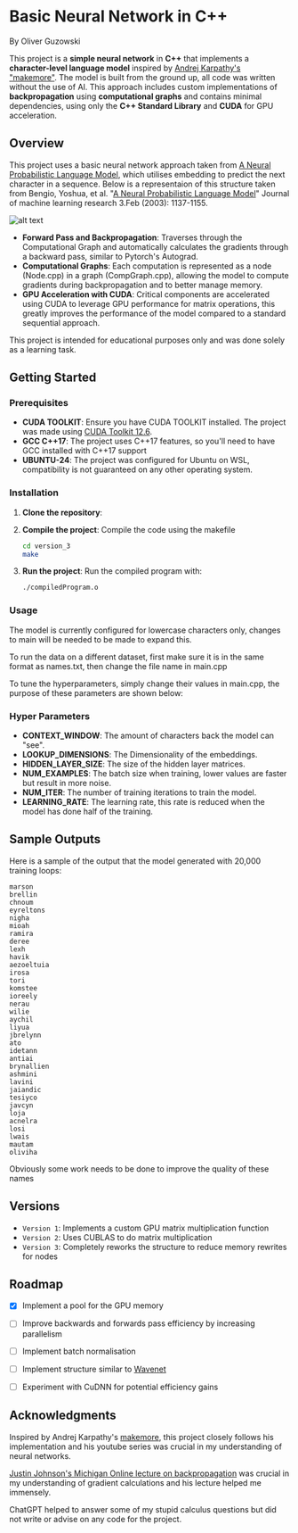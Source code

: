 # Basic Neural Network in C++
By Oliver Guzowski


This project is a **simple neural network** in **C++** that implements a **character-level language model** inspired by [Andrej Karpathy's "makemore"](https://github.com/karpathy/makemore). The model is built from the ground up, all code was written without the use of AI. This approach includes custom implementations of **backpropagation** using **computational graphs** and contains minimal dependencies, using only the **C++ Standard Library** and **CUDA** for GPU acceleration.


## Overview


This project uses a basic neural network approach taken from [A Neural Probabilistic Language Model](https://www.jmlr.org/papers/volume3/bengio03a/bengio03a.pdf), which utilises embedding to predict the next character in a sequence.
Below is a representaion of this structure taken from Bengio, Yoshua, et al. "[A Neural Probabilistic Language Model](https://www.jmlr.org/papers/volume3/bengio03a/bengio03a.pdf)" Journal of machine learning research 3.Feb (2003): 1137-1155.

![alt text](https://production-media.paperswithcode.com/methods/Screen_Shot_2020-05-26_at_2.17.37_PM.png "Neural Net Structure")

- **Forward Pass and Backpropagation**: Traverses through the Computational Graph and automatically calculates the gradients through a backward pass, similar to Pytorch's Autograd.
- **Computational Graphs**: Each computation is represented as a node (Node.cpp) in a graph (CompGraph.cpp), allowing the model to compute gradients during backpropagation and to better manage memory.
- **GPU Acceleration with CUDA**: Critical components are accelerated using CUDA to leverage GPU performance for matrix operations, this greatly improves the performance of the model compared to a standard sequential approach.


This project is intended for educational purposes only and was done solely as a learning task.

## Getting Started


### Prerequisites


- **CUDA TOOLKIT**: Ensure you have CUDA TOOLKIT installed. The project was made using [CUDA Toolkit 12.6](https://developer.nvidia.com/cuda-downloads?target_os=Linux).
- **GCC C++17**: The project uses C++17 features, so you'll need to have GCC installed with C++17 support
- **UBUNTU-24**: The project was configured for Ubuntu on WSL, compatibility is not guaranteed on any other operating system.


### Installation


1. **Clone the repository**:


2. **Compile the project**:
   Compile the code using the makefile
   ```bash
   cd version_3
   make
   ```


3. **Run the project**:
   Run the compiled program with:
   ```bash
   ./compiledProgram.o
   ```


### Usage


The model is currently configured for lowercase characters only, changes to main will be needed to be made to expand this.


To run the data on a different dataset, first make sure it is in the same format as names.txt, then change the file name in main.cpp


To tune the hyperparameters, simply change their values in main.cpp, the purpose of these parameters are shown below:


### Hyper Parameters
- **CONTEXT_WINDOW**: The amount of characters back the model can "see".
- **LOOKUP_DIMENSIONS**: The Dimensionality of the embeddings.
- **HIDDEN_LAYER_SIZE**: The size of the hidden layer matrices.
- **NUM_EXAMPLES**: The batch size when training, lower values are faster but result in more noise.
- **NUM_ITER**: The number of training iterations to train the model.
- **LEARNING_RATE**: The learning rate, this rate is reduced when the model has done half of the training.

## Sample Outputs

Here is a sample of the output that the model generated with 20,000 training loops:
```
marson
brellin
chnoum
eyreltons
nigha
mioah
ramira
deree
lexh
havik
aezoeltuia
irosa
tori
komstee
ioreely
nerau
wilie
aychil
liyua
jbrelynn
ato
idetann
antiai
brynallien
ashmini
lavini
jaiandic
tesiyco
javcyn
loja
acnelra
losi
lwais
mautam
oliviha
```
Obviously some work needs to be done to improve the quality of these names

## Versions

- `Version 1`: Implements a custom GPU matrix multiplication function
- `Version 2`: Uses CUBLAS to do matrix multiplication
- `Version 3`: Completely reworks the structure to reduce memory rewrites for nodes

## Roadmap

- [x] Implement a pool for the GPU memory
- [ ] Improve backwards and forwards pass efficiency by increasing parallelism
- [ ] Implement batch normalisation
- [ ] Implement structure similar to [Wavenet](https://arxiv.org/pdf/1609.03499)
- [ ] Experiment with CuDNN for potential efficiency gains


## Acknowledgments


Inspired by Andrej Karpathy's [makemore](https://github.com/karpathy/makemore), this project closely follows his implementation and his youtube series was crucial in my understanding of neural networks.


[Justin Johnson's Michigan Online lecture on backpropagation](https://www.youtube.com/watch?v=dB-u77Y5a6A&t=3353s) was crucial in my understanding of gradient calculations and his lecture helped me immensely.


ChatGPT helped to answer some of my stupid calculus questions but did not write or advise on any code for the project.
